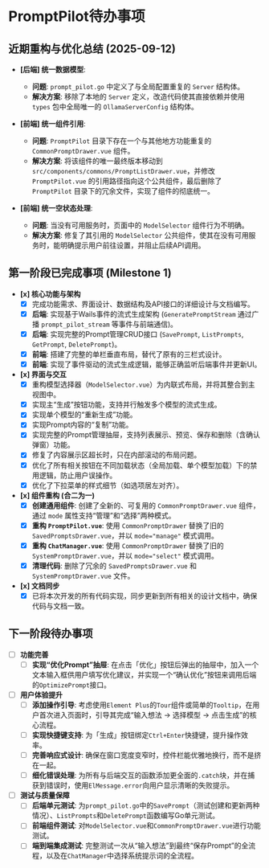 # PromptPilot待办事项

## 近期重构与优化总结 (2025-09-12)

- **[后端] 统一数据模型**: 
  - **问题**: `prompt_pilot.go` 中定义了与全局配置重复的 `Server` 结构体。
  - **解决方案**: 移除了本地的 `Server` 定义，改造代码使其直接依赖并使用 `types` 包中全局唯一的 `OllamaServerConfig` 结构体。

- **[前端] 统一组件引用**:
  - **问题**: `PromptPilot` 目录下存在一个与其他地方功能重复的 `CommonPromptDrawer.vue` 组件。
  - **解决方案**: 将该组件的唯一最终版本移动到 `src/components/commons/PromptListDrawer.vue`，并修改 `PromptPilot.vue` 的引用路径指向这个公共组件，最后删除了 `PromptPilot` 目录下的冗余文件，实现了组件的彻底统一。

- **[前端] 统一空状态处理**:
  - **问题**: 当没有可用服务时，页面中的 `ModelSelector` 组件行为不明确。
  - **解决方案**: 修复了其引用的 `ModelSelector` 公共组件，使其在没有可用服务时，能明确提示用户前往设置，并阻止后续API调用。

## 第一阶段已完成事项 (Milestone 1)

- **[x] 核心功能与架构**
  - [x] 完成功能需求、界面设计、数据结构及API接口的详细设计与文档编写。
  - [x] **后端**: 实现基于Wails事件的流式生成架构 (`GeneratePromptStream` 通过广播 `prompt_pilot_stream` 等事件与前端通信)。
  - [x] **后端**: 实现完整的Prompt管理CRUD接口 (`SavePrompt`, `ListPrompts`, `GetPrompt`, `DeletePrompt`)。
  - [x] **前端**: 搭建了完整的单栏垂直布局，替代了原有的三栏式设计。
  - [x] **前端**: 实现了事件驱动的流式生成逻辑，能够正确监听后端事件并更新UI。

- **[x] 界面与交互**
  - [x] 重构模型选择器（`ModelSelector.vue`）为内联式布局，并将其整合到主视图中。
  - [x] 实现主“生成”按钮功能，支持并行触发多个模型的流式生成。
  - [x] 实现单个模型的“重新生成”功能。
  - [x] 实现Prompt内容的“复制”功能。
  - [x] 实现完整的Prompt管理抽屉，支持列表展示、预览、保存和删除（含确认弹窗）功能。
  - [x] 修复了内容展示区超长时，只在内部滚动的布局问题。
  - [x] 优化了所有相关按钮在不同加载状态（全局加载、单个模型加载）下的禁用逻辑，防止用户误操作。
  - [x] 优化了下拉菜单的样式细节（如选项居左对齐）。

- **[x] 组件重构 (合二为一)**
  - [x] **创建通用组件**: 创建了全新的、可复用的 `CommonPromptDrawer.vue` 组件，通过 `mode` 属性支持“管理”和“选择”两种模式。
  - [x] **重构 `PromptPilot.vue`**: 使用 `CommonPromptDrawer` 替换了旧的 `SavedPromptsDrawer.vue`，并以 `mode="manage"` 模式调用。
  - [x] **重构 `ChatManager.vue`**: 使用 `CommonPromptDrawer` 替换了旧的 `SystemPromptDrawer.vue`，并以 `mode="select"` 模式调用。
  - [x] **清理代码**: 删除了冗余的 `SavedPromptsDrawer.vue` 和 `SystemPromptDrawer.vue` 文件。

- **[x] 文档同步**
  - [x] 已将本次开发的所有代码实现，同步更新到所有相关的设计文档中，确保代码与文档一致。

## 下一阶段待办事项

- [ ] **功能完善**
  - [ ] **实现“优化Prompt”抽屉**: 在点击「优化」按钮后弹出的抽屉中，加入一个文本输入框供用户填写优化建议，并实现一个“确认优化”按钮来调用后端的`OptimizePrompt`接口。

- [ ] **用户体验提升**
  - [ ] **添加操作引导**: 考虑使用`Element Plus`的`Tour`组件或简单的`Tooltip`，在用户首次进入页面时，引导其完成“输入想法 -> 选择模型 -> 点击生成”的核心流程。
  - [ ] **实现快捷键支持**: 为「生成」按钮绑定`Ctrl+Enter`快捷键，提升操作效率。
  - [ ] **完善响应式设计**: 确保在窗口宽度变窄时，控件栏能优雅地换行，而不是挤在一起。
  - [ ] **细化错误处理**: 为所有与后端交互的函数添加更全面的`.catch`块，并在捕获到错误时，使用`ElMessage.error`向用户显示清晰的失败提示。

- [ ] **测试与质量保障**
  - [ ] **后端单元测试**: 为`prompt_pilot.go`中的`SavePrompt`（测试创建和更新两种情况）、`ListPrompts`和`DeletePrompt`函数编写Go单元测试。
  - [ ] **前端组件测试**: 对`ModelSelector.vue`和`CommonPromptDrawer.vue`进行功能测试。
  - [ ] **端到端集成测试**: 完整测试一次从“输入想法”到最终“保存Prompt”的全流程，以及在`ChatManager`中选择系统提示词的全流程。